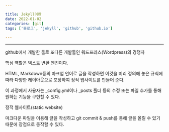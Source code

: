 ```yaml
---

title: Jekyll이란  
date: 2022-01-02
categories: [git]  
tags: ['블로그', 'jekyll', 'github', 'github.io']  

---
```


***

  github에서 개발한 툴로 또다른 개발툴인 워드프레스(Wordpress)의 경쟁자

  핵심 역할은 텍스트 변환 엔진이다.

  HTML, Markdown등의 마크업 언어로 글을 작성하면 이것을 미리 정의해 놓은 규칙에 따라 다양한 레이아웃으로 포장하여 정적 웹사이트를 만들어 준다.

  이 과정에서 사용자는 _config.yml이나 _posts 폴더 등의 수정 또는 파일 추가를 통해 원하는 기능을 구현할 수 있다.

  정적 웹사이트(static website)

  마크다운 파일을 이용해 글을 작성하고 git commit & push를 통해 글을 올릴 수 있기 때문에 장점으로 동작할 수 있다.